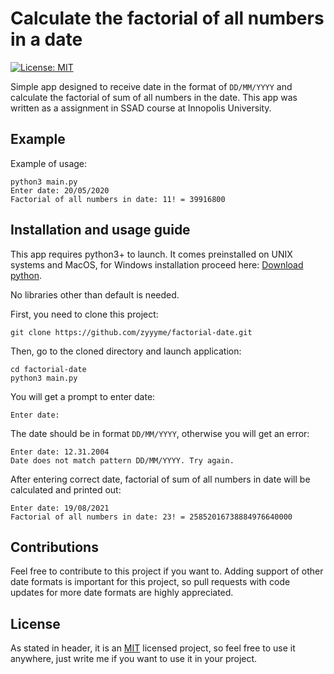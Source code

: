 # Calculate the factorial of all numbers in a date

[![License: MIT](https://img.shields.io/badge/License-MIT-yellow.svg)](https://opensource.org/licenses/MIT)

Simple app designed to receive date in the format of `DD/MM/YYYY` and calculate the factorial of sum of all numbers in the date. This app was written as a assignment in SSAD course at Innopolis University.

## Example

Example of usage:

```
python3 main.py
Enter date: 20/05/2020
Factorial of all numbers in date: 11! = 39916800
```

## Installation and usage guide

This app requires python3+ to launch. It comes preinstalled on UNIX systems and MacOS, for Windows installation proceed here: [Download python](https://www.python.org/downloads/).

No libraries other than default is needed.

First, you need to clone this project:

```
git clone https://github.com/zyyyme/factorial-date.git
```

Then, go to the cloned directory and launch application:

```
cd factorial-date
python3 main.py
```

You will get a prompt to enter date: 

```
Enter date: 
```

The date should be in format `DD/MM/YYYY`, otherwise you will get an error:

```
Enter date: 12.31.2004
Date does not match pattern DD/MM/YYYY. Try again.
```

After entering correct date, factorial of sum of all numbers in date will be calculated and printed out:

```
Enter date: 19/08/2021
Factorial of all numbers in date: 23! = 25852016738884976640000
```

## Contributions

Feel free to contribute to this project if you want to. Adding support of other date formats is important for this project, so pull requests with code updates for more date formats are highly appreciated.

## License

As stated in header, it is an [MIT](https://choosealicense.com/licenses/mit/) licensed project, so feel free to use it anywhere, just write me if you want to use it in your project.